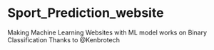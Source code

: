 # Sport_Prediction_website
Making Machine Learning Websites with ML model works on Binary Classification
Thanks to @Kenbrotech
